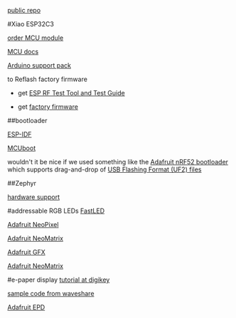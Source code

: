 [public repo](https://github.com/eutectic6337/TNbadge)

#Xiao ESP32C3

[order MCU module](https://www.seeedstudio.com/Seeed-XIAO-ESP32C3-p-5431.html)

[MCU docs](https://wiki.seeedstudio.com/XIAO_ESP32C3_Getting_Started/)

[Arduino support pack](https://raw.githubusercontent.com/espressif/arduino-esp32/gh-pages/package_esp32_index.json)

to Reflash factory firmware

- get [ESP RF Test Tool and Test Guide](https://www.espressif.com/en/support/download/other-tools)

- get [factory firmware](https://files.seeedstudio.com/wiki/XIAO_WiFi/Resources/ESP32-C3_RFTest_108_2b9b157_20211014.bin)

##bootloader

[ESP-IDF](https://docs.espressif.com/projects/esp-idf/en/stable/esp32/api-guides/bootloader.html)

[MCUboot](https://docs.mcuboot.com/)

wouldn't it be nice if we used something like the [Adafruit nRF52 bootloader](https://github.com/adafruit/Adafruit_nRF52_Bootloader)
which supports drag-and-drop of [USB Flashing Format (UF2) files](https://github.com/Microsoft/uf2)

##Zephyr

[hardware support](https://docs.zephyrproject.org/latest/boards/seeed/xiao_esp32c3/doc/index.html)


#addressable RGB LEDs
[FastLED](https://github.com/FastLED/FastLED)

[Adafruit NeoPixel](https://github.com/adafruit/Adafruit_NeoPixel)

[Adafruit NeoMatrix](https://github.com/adafruit/Adafruit_NeoMatrix_ZeroDMA)

[Adafruit GFX](https://github.com/adafruit/Adafruit-GFX-Library)

[Adafruit NeoMatrix](https://github.com/adafruit/Adafruit_NeoMatrix)


#e-paper display
[tutorial at digikey](https://www.digikey.com/en/maker/tutorials/2022/how-to-use-an-e-ink-display-in-your-arduino-project)

[sample code from waveshare](https://www.waveshare.com/w/upload/7/73/1.54inch_e-Paper_Module_code.7z)

[Adafruit EPD](https://github.com/adafruit/Adafruit_EPD)

